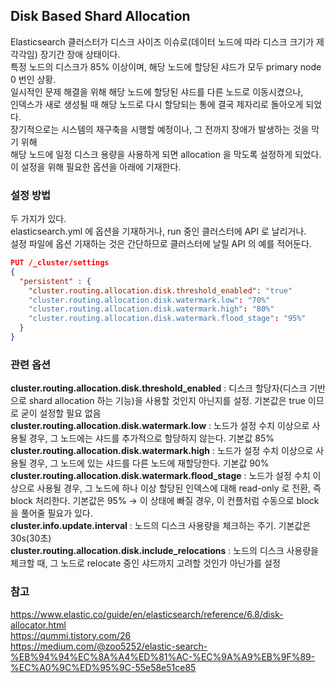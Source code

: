 ## Disk Based Shard Allocation  

Elasticsearch 클러스터가 디스크 사이즈 이슈로(데이터 노드에 따라 디스크 크기가 제각각임) 장기간 장애 상태이다.  
특정 노드의 디스크가 85% 이상이며, 해당 노드에 할당된 샤드가 모두 primary node 0 번인 상황.  
일시적인 문제 해결을 위해 해당 노드에 할당된 샤드를 다른 노드로 이동시켰으나,  
인덱스가 새로 생성될 때 해당 노드로 다시 할당되는 통에 결국 제자리로 돌아오게 되었다.  
장기적으로는 시스템의 재구축을 시행할 예정이나, 그 전까지 장애가 발생하는 것을 막기 위해  
해당 노드에 일정 디스크 용량을 사용하게 되면 allocation 을 막도록 설정하게 되었다.  
이 설정을 위해 필요한 옵션을 아래에 기재한다.  

### 설정 방법
두 가지가 있다.  
elasticsearch.yml 에 옵션을 기재하거나, run 중인 클러스터에 API 로 날리거나.  
설정 파일에 옵션 기재하는 것은 간단하므로 클러스터에 날릴 API 의 예를 적어둔다.  

```json
PUT /_cluster/settings
{
  "persistent" : {
    "cluster.routing.allocation.disk.threshold_enabled": "true"                 // Elasticsearch 의 디스크 할당자(Disk Allocation Decider) 사용을 허용. default 가 true 이므로 설정 불필요
    "cluster.routing.allocation.disk.watermark.low": "70%"                      // 디스크를 70% 이상 사용하는 노드에는 샤드를 추가적으로 할당하지 않는다. default = 85%
    "cluster.routing.allocation.disk.watermark.high": "80%"                     // 디스크를 80% 이상 사용하는 노드에 있는 샤드를 다른 노드에 재할당한다. default = 90%
    "cluster.routing.allocation.disk.watermark.flood_stage": "95%"              // 디스크를 95% 이상 사용하는 노드의 경우, 해당 노드에 하나 이상 샤드가 할당된 인덱스를 read-only 로 block 처리한다. default 가 95% 이므로 설정 불필요
  }
}
```

### 관련 옵션
**cluster.routing.allocation.disk.threshold_enabled** : 디스크 할당자(디스크 기반으로 shard allocation 하는 기능)을 사용할 것인지 아닌지를 설정. 기본값은 true 이므로 굳이 설정할 필요 없음  
**cluster.routing.allocation.disk.watermark.low** : 노드가 설정 수치 이상으로 사용될 경우, 그 노드에는 샤드를 추가적으로 할당하지 않는다. 기본값 85%  
**cluster.routing.allocation.disk.watermark.high** : 노드가 설정 수치 이상으로 사용될 경우, 그 노드에 있는 샤드를 다른 노드에 재할당한다. 기본값 90%  
**cluster.routing.allocation.disk.watermark.flood_stage** : 노드가 설정 수치 이상으로 사용될 경우, 그 노드에 하나 이상 할당된 인덱스에 대해 read-only 로 전환, 즉 block 처리한다. 기본값은 95% → 이 상태에 빠질 경우, 이 컨플처럼 수동으로 block 을 풀어줄 필요가 있다.  
**cluster.info.update.interval** : 노드의 디스크 사용량을 체크하는 주기. 기본값은 30s(30초)  
**cluster.routing.allocation.disk.include_relocations** : 노드의 디스크 사용량을 체크할 때, 그 노드로 relocate 중인 샤드까지 고려할 것인가 아닌가를 설정  

### 참고
https://www.elastic.co/guide/en/elasticsearch/reference/6.8/disk-allocator.html  
https://qummi.tistory.com/26  
https://medium.com/@zoo5252/elastic-search-%EB%94%94%EC%8A%A4%ED%81%AC-%EC%9A%A9%EB%9F%89-%EC%A0%9C%ED%95%9C-55e58e51ce85
